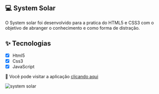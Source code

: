 
## 💻 System Solar

O System solar foi desenvolvido para a pratica do HTML5 e CSS3 com o objetivo de abranger o conhecimento e como forma de distração.

## ✨ Tecnologias

- [x] Html5
- [x] Css3
- [x] JavaScript

 📌 Você pode visitar a aplicação [clicando aqui](https://gaabrielvictor.github.io/system-solar/)

![system solar](https://github.com/gaabrielvictor/system-solar/assets/116320384/4e029706-af81-4fc9-989a-a129ebc0b0ee)
